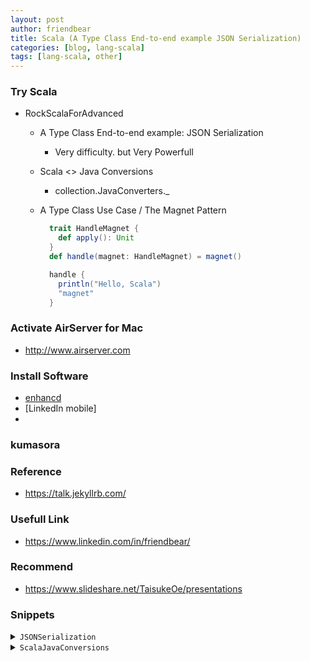 ```yaml
---
layout: post
author: friendbear
title: Scala (A Type Class End-to-end example JSON Serialization)
categories: [blog, lang-scala]
tags: [lang-scala, other]
---
```



### Try Scala
- RockScalaForAdvanced
  - A Type Class End-to-end example: JSON Serialization
    - Very difficulty. but Very Powerfull
  - Scala <> Java Conversions
    - collection.JavaConverters._
  - A Type Class Use Case / The Magnet Pattern

    ```scala
      trait HandleMagnet {
        def apply(): Unit
      }
      def handle(magnet: HandleMagnet) = magnet()

      handle {
        println("Hello, Scala")
        "magnet"
      }
    ```

### Activate AirServer for Mac
* <http://www.airserver.com>


### Install Software
* [enhancd](https://github.com/b4b4r07/enhancd)
* [LinkedIn mobile]
*
### kumasora

### Reference
* <https://talk.jekyllrb.com/>

### Usefull Link
* <https://www.linkedin.com/in/friendbear/>
### Recommend
* <https://www.slideshare.net/TaisukeOe/presentations>

### Snippets

<details>
<summary><code>JSONSerialization</code></summary>
<pre>
<code>
#!/usr/bin/env amm
@main
def JSONSerialization(args: String*) = {

  /*
    Users, posts, feeds
    Serialize to JSON
   */
  case class User(name: String, age: Int, email: String)
  case class Post(content: String, createdAt: Date)
  case class Feed(user: User, posts: List[Post])

  /*
    1 - intermediate data types: Int, String, List, Date
    2 - type classes for conversion to intermediate data types
    3 - serialize to JSON
   */
  sealed trait JSONValue { // intermediate data type
    def stringify: String
  }

  final case class JSONString(value: String) extends JSONValue {
    def stringify: String = "\"" + value + "\""
  }
  final case class JSONNumber(value: Int) extends JSONValue {
    def stringify: String = value.toString
  }
  final case class JSONArray(values: List[JSONValue]) extends JSONValue {
    def stringify: String = values.map(_.stringify).mkString("[", ",", "]")
  }

  final case class JSONObject(values: Map[String, JSONValue]) extends JSONValue {
    /*
     {
        name: "John"
        age: 22
        friends: [ ... ]
        latestPost: {
          content: "Scala Rocks"
          date: ...
        }
      }
     */
    def stringify: String = values.map {
      case (key, value) => "\"" + key + "\":" + value.stringify
    }.mkString("{", ",", "}")
  }

  val test1 = {
    val data = JSONArray(
      List(
      JSONObject(
          Map(
            "user" -> JSONString("Daniel"),
            "posts" -> JSONArray(List(
              JSONString("Scala Rocks!"),
              JSONNumber(453)
            ))
          )
        ),
        JSONObject(
          Map(
            "user" -> JSONString("Daniel"),
            "posts" -> JSONArray(List(
              JSONString("Scala Rocks!"),
              JSONNumber(453)
            ))
          )
        )
      )
    )
    println(data.stringify)
  }

  // type class
  /*
    1 - type class
    2 - type class instances (implicit)
    3 - pimp library to use type class instances
   */
  // call stringify on result
  // 2.1
  trait JSONConverter[T] {
    def convert(value: T): JSONValue
  }
  // 2.2
  implicit object StringConverter extends JSONConverter[String] {
    def convert(value: String): JSONValue = JSONString(value)
  }
  // 2.3 conversion
  implicit class JSONOpts[T](value: T) {
    def toJSON(implicit converter: JSONConverter[T]): JSONValue =
      converter.convert(value)
  }

  implicit object NumberConverter extends JSONConverter[Int] {
    def convert(value: Int): JSONValue = JSONNumber(value)
  }
  // custom data types
  implicit object UserConverter extends JSONConverter[User] {
    def convert(user: User): JSONValue = JSONObject(Map(
      "name" -> JSONString(user.name),
      "age" -> JSONNumber(user.age),
      "email" -> JSONString(user.email)
    ))

  }
  implicit object PostConverter extends JSONConverter[Post] {
    def convert(post: Post): JSONValue = JSONObject(Map(
      "content" -> JSONString(post.content),
      "createdAt:" -> JSONString(post.createdAt.toString)
    ))

  }
  implicit object FeedConverter extends JSONConverter[Feed] {
    //def convert(feed: Feed): JSONValue = JSONObject(Map(
    //  "user" -> UserConverter.convert(feed.user),   // TODO
    //  "posts" -> JSONArray(feed.posts.map(PostConverter.convert(_))   // TODO
    //)))
    def convert(feed: Feed): JSONValue = JSONObject(Map(
      "user" -> feed.user.toJSON,
      "posts" -> JSONArray(feed.posts.map(_.toJSON)
      )))
  }

  val test2 = {
    val now = new Date(System.currentTimeMillis())
    val john = User("John", 34, "john@rockthejvm.com")
    val feed = Feed(john, List(
      Post("hello", now),
      Post("look at this cute puppy", now)
    ))
    println(feed.toJSON.stringify)
  }
}
</code>
</pre>
</details>

<details>
<summary><code>ScalaJavaConversions</code></summary>
<pre>
<code>
#!/usr/bin/env amm

import java.{util => ju}
@main
def ScalaJavaConversions(args: String*) = {

  import collection.JavaConverters._

  val javaSet: ju.Set[Int] = new ju.HashSet[Int]()

  val test1 = {
    1 to 5 foreach javaSet.add
    println(javaSet)
  }

  val scalaSet = javaSet.asScala

  /*
  　Iterator
    Iterable
    ju.List - scala.mutable.Buffer
    ju.Set - scala.mutable.Set
    ju.Map - scala.mutable.Map
   */
  import collection.mutable._
  val numbersBuffer = ArrayBuffer[Int](1, 2, 3)
  val juNumbersBuffer = numbersBuffer.asJava

  val numbers = List(1, 2, 3)
  val juNumbers = numbers.asJava
  val backToScala = juNumbers.asScala

  val test2 = {
    println(juNumbersBuffer.asScala eq numbersBuffer)
    println(backToScala eq numbers) // false
    println(backToScala == numbers) // true
  }
  /*
    Exercise
    create a Scala-Java Optional-Option
        .asScala
   */
  class ToScala[T](value: => T) {
    def asScala: T = value
  }
  implicit def asScalaOptional[T](o: ju.Optional[T]): ToScala[Option[T]] = new ToScala[Option[T]](
    if (o.isPresent) Some(o.get) else None
  )

  val test3 ={
    val juOptional: ju.Optional[Int] = ju.Optional.of(2)
    val scalaOption = juOptional.asScala
    println(scalaOption)
  }
}

</code>
</pre>
<details>
<summary><code>A Type Class Use Case / The Magnet Pattern</code></summary>
<pre>
<code>
#!/usr/bin/env amm

import scala.concurrent.Future
import scala.concurrent.ExecutionContext.Implicits.global
@main
def MagnetPattern(args: String*) = {
  // MagnetPattern is method overloading
  class P2PRequest
  class P2PResponse
  class Serializer[T]
  trait Actor {
    def receive(statusCode: Int): Int
    def receive(request: P2PRequest): Int
    def receive(response: P2PResponse): Int
    def receive[T : Serializer](message: T): Int
    def receive[T : Serializer](message: T, statusCode: Int): Int
    def receive(future: Future[P2PRequest])
    // def receive(future: Future[P2PResponse]): Int => Generics type compile error
    // lots of overloads
  }

  /* Troubles
    1 - type erasure
    2 - lifting doesn't work for all overloads

      val receiveFV = receive _ // ?!

    3 - code duplication
    4 - type interrence and default args

      actor.receive(?!)
   */

  // Magnet Pattern (Type Parameter) 🔴
  trait MessageMagnet[Result] {
    def apply(): Result
  }

  def receive[R](magnet: MessageMagnet[R]): R = magnet.apply()

  implicit class FromP2PRequest(request: P2PRequest) extends MessageMagnet[Int] {
    def apply(): Int = {
      // logic for handling a P2P request
      println("Handling P2P request")
      42
    }
  }
  implicit class FromP2PResponse(response: P2PResponse) extends MessageMagnet[Int] {
    def apply(): Int = {
      // logic for handling a P2P response
      println("Handling P2P response")
      24
    }
  }
  // call a Magnet Pattern
  val test1 = {
    receive(new P2PRequest)
    receive(new P2PResponse)
  }

  // 1 - no more type erasure problems!
  implicit class FromResponseFuture(future: Future[P2PResponse]) extends MessageMagnet[Int] {
    def apply(): Int = 2
  }
  implicit class FromRequestFuture(future: Future[P2PRequest]) extends MessageMagnet[Int] {
    def apply(): Int = 3
  }

  val test2 = {
    println(receive(Future(new P2PRequest)))
    println(receive(Future(new P2PResponse)))
  }

  // 2 - lifting works
  trait MathLib {
    def add1(x: Int) = x + 1
    def add1(x: String) = x.toInt + 1
  }
  // "magnetize"
  trait AddMagnet {
    def apply(): Int // concrete not Type Parameter 🔴
  }
  def add1(magnet: AddMagnet): Int = magnet()

  implicit class AddInt(x: Int) extends AddMagnet {
    override def apply(): Int = x + 1
  }
  implicit class AddString(s: String) extends AddMagnet {
    override def apply(): Int = s.toInt + 1
  }

  val test3 = {
    val addFV = add1 _
    println(addFV(1))
    println(addFV("3"))
    val receiveFV = receive _ // => MessageMagnet[Noting]
  }

  /*
    Drawbacks
    1 - verbose
    2 - harder to read
    3 - you can't name or place default arguments
    4 - call by name  doesn't work correctly
    (exercise: prove it!) (hint; side effects
   */
  class Hander {
    def handle(s: => String): Unit = {
      println(s)
      println(s)
    }
  }
  trait HandleMagnet {
    def apply(): Unit
  }
  def handle(magnet: HandleMagnet) = magnet()

  implicit class StringHandle(s: => String) extends HandleMagnet {
    override def apply(): Unit = {
      println(s)
      println(s)
    }
  }

  def sideEffectMethod(): String = {
    println("Hello Scala")
    "hahaha"
  }
  handle(sideEffectMethod()) // =>
  handle {
    println("Hello, Scala")
    "magnet"
  }
}
</code>
</pre>
</details>
<details>
<summary>-</summary>
<pre>
<code>
#!/usr/bin/env amm

@main
def ImplicitOrdering(args: String*) = {
}

</code>
</pre>
</details>

